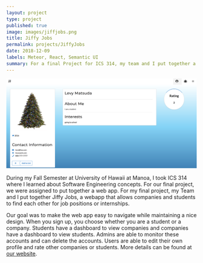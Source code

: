 ```yaml
---
layout: project
type: project
published: true
image: images/jiffjobs.png
title: Jiffy Jobs
permalink: projects/JiffyJobs
date: 2018-12-09
labels: Meteor, React, Semantic UI
summary: For a final Project for ICS 314, my team and I put together a web app.
---
```


  <img class="ui image" src="../images/jiffyprofile.png">

During my Fall Semester at University of Hawaii at Manoa, I took ICS 314 where I learned 
about Software Engineering concepts. For our final project, we were assigned to put together a web app. 
For my final project, my Team and I put together Jiffy Jobs, a webapp that allows companies and students
to find each other for job positions or internships. 

Our goal was to make the web app easy to navigate while maintaining a nice design. When you sign up, you choose
whether you are a student or a company. Students have a dashboard to view companies and companies have a dashboard to 
view students. Admins are able to monitor these accounts and can delete the accounts. Users are able to edit their
own profile and rate other companies or students. More details can be found at  [our website](https://jiffy-jobs.github.io).



